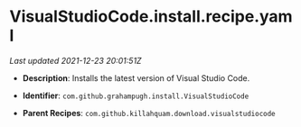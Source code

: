 # VisualStudioCode.install.recipe.yaml

_Last updated 2021-12-23 20:01:51Z_

- **Description**: Installs the latest version of Visual Studio Code.

- **Identifier**: `com.github.grahampugh.install.VisualStudioCode`

- **Parent Recipes**: `com.github.killahquam.download.visualstudiocode`
